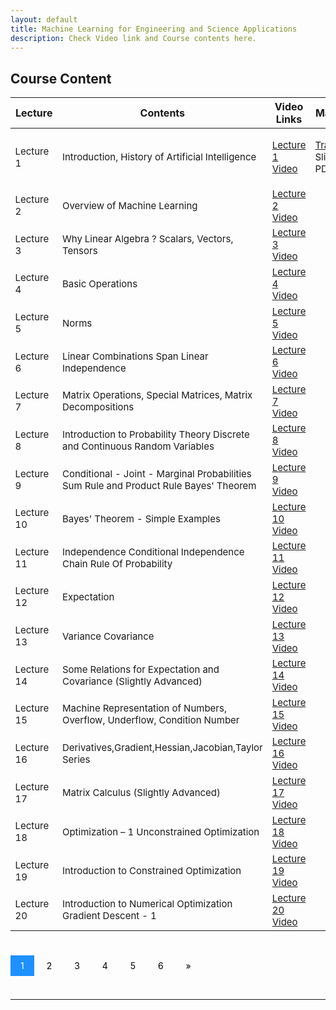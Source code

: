 ```yaml
---
layout: default
title: Machine Learning for Engineering and Science Applications
description: Check Video link and Course contents here.
---
```


## Course Content
<style>
.pagination a {
  color: black;
  float: center;
  padding: 8px 16px;
  text-decoration: none;
  transition: background-color .3s;
}

.pagination a.active {
  background-color: dodgerblue;
  color: white;
}

.pagination a:hover:not(.active) {background-color: #ddd;}
</style>

<table>
<thead>
<tr>
<th>Lecture</th>
<th>Contents</th>
  <th>Video Links</th>
  <th>Materials</th>
</tr>
</thead>
<tbody>
<tr>
<td style="font-size: 15px;">Lecture 1</td>
<td style="font-size: 15px;">Introduction, History of Artificial Intelligence</td>
  <td style="font-size: 15px;"><a href="https://youtu.be/w1v-uQthcXs">Lecture 1 Video</a></td>
<td style="font-size: 15px;"><p><a href="https://drive.google.com/drive/folders/1v7Qtk46F1g8k8lVuoPf7KqDjYJq1MhSp">Transcript</a><br>
  Slides<br>
  PDFs</p></td>
</tr>
  <tr>
  <td style="font-size: 15px;">Lecture 2</td>
<td style="font-size: 15px;">Overview of Machine Learning</td>
  <td style="font-size: 15px;"><a href="https://youtu.be/whSKA8aO6xQ">Lecture 2 Video</a></td>
<td></td>
</tr>
  <tr>
<td style="font-size: 15px;">Lecture 3</td>
<td style="font-size: 15px;">Why Linear Algebra ? Scalars, Vectors, Tensors</td>
  <td style="font-size: 15px;"><a href="https://youtu.be/NDq_VaZ3iSQ">Lecture 3 Video</a></td>
<td></td>
</tr>
   <tr>
<td style="font-size: 15px;" >Lecture 4</td>
<td style="font-size: 15px;">Basic Operations</td>
  <td style="font-size: 15px;"><a href="https://youtu.be/zoAFy_6-k1M">Lecture 4 Video</a></td>
<td></td>
</tr>
   <tr>
<td style="font-size: 15px;">Lecture 5</td>
<td style="font-size: 15px;">Norms</td>
  <td style="font-size: 15px;"><a href="https://youtu.be/af3wvva1dus">Lecture 5 Video</a></td>
<td></td>
</tr>
   <tr>
<td style="font-size: 15px;">Lecture 6</td>
<td style="font-size: 15px;">Linear Combinations Span Linear Independence</td>
  <td style="font-size: 15px;"><a href="https://youtu.be/I4zAY8NiI_o">Lecture 6 Video</a></td>
<td></td>
</tr>
   <tr>
<td style="font-size: 15px;">Lecture 7</td>
<td style="font-size: 15px;">Matrix Operations, Special Matrices, Matrix Decompositions</td>
  <td style="font-size: 15px;"><a href="https://youtu.be/p_ADPkATAGA">Lecture 7 Video</a></td>
<td></td>
</tr>
   <tr>
<td style="font-size: 15px;">Lecture 8</td>
<td style="font-size: 15px;">Introduction to Probability Theory Discrete and Continuous Random Variables</td>
  <td style="font-size: 15px;"><a href="https://youtu.be/cp7_ZF2kNi4">Lecture 8 Video</a></td>
<td></td>
</tr>
  <tr>
<td style="font-size: 15px;">Lecture 9</td>
<td style="font-size: 15px;">Conditional - Joint - Marginal Probabilities Sum Rule and Product Rule Bayes' Theorem</td>
  <td style="font-size: 15px;"><a href="https://youtu.be/wHRUtNmPjyE">Lecture 9 Video</a></td>
<td></td>
</tr>
  <tr>
<td style="font-size: 15px;">Lecture 10</td>
<td style="font-size: 15px;">Bayes' Theorem - Simple Examples</td>
  <td style="font-size: 15px;"><a href="https://youtu.be/dY5xhLgfV1A">Lecture 10 Video</a></td>
<td></td>
</tr>
   <tr>
<td style="font-size: 15px;">Lecture 11</td>
<td style="font-size: 15px;">Independence Conditional Independence Chain Rule Of Probability</td>
  <td style="font-size: 15px;"><a href="https://youtu.be/XtniA_N63z4">Lecture 11 Video</a></td>
<td></td>
</tr>
   <tr>
<td style="font-size: 15px;">Lecture 12</td>
<td style="font-size: 15px;">Expectation</td>
  <td style="font-size: 15px;"><a href="https://youtu.be/V4HH_Sc9EZk">Lecture 12 Video</a></td>
<td></td>
</tr>
   <tr>
<td style="font-size: 15px;">Lecture 13</td>
<td style="font-size: 15px;">Variance Covariance</td>
  <td style="font-size: 15px;"><a href="https://youtu.be/xiB6f1GdFUc">Lecture 13 Video</a></td>
<td></td>
</tr>
   <tr>
<td style="font-size: 15px;">Lecture 14</td>
<td style="font-size: 15px;">Some Relations for Expectation and Covariance (Slightly Advanced)</td>
  <td style="font-size: 15px;"><a href="https://youtu.be/BtJjkET4IoA">Lecture 14 Video</a></td>
<td></td>
</tr>
   <tr>
<td style="font-size: 15px;">Lecture 15</td>
<td style="font-size: 15px;">Machine Representation of Numbers, Overflow, Underflow, Condition Number</td>
  <td style="font-size: 15px;"><a href="https://youtu.be/xzah5O_93ZU">Lecture 15 Video</a></td>
<td></td>
</tr>
   <tr>
<td style="font-size: 15px;">Lecture 16</td>
<td style="font-size: 15px;">Derivatives,Gradient,Hessian,Jacobian,Taylor Series</td>
  <td style="font-size: 15px;"><a href="https://youtu.be/fqq_UR4zhfI">Lecture 16 Video</a></td>
<td></td>
</tr>
   <tr>
<td style="font-size: 15px;">Lecture 17</td>
<td style="font-size: 15px;">Matrix Calculus (Slightly Advanced)</td>
  <td style="font-size: 15px;"><a href="https://youtu.be/IgAr5kzza78">Lecture 17 Video</a></td>
<td></td>
</tr>
   <tr>
<td style="font-size: 15px;">Lecture 18</td>
<td style="font-size: 15px;">Optimization – 1 Unconstrained Optimization</td>
  <td style="font-size: 15px;"><a href="https://youtu.be/bDUDrfbZCCA">Lecture 18 Video</a></td>
<td></td>
</tr>
   <tr>
<td style="font-size: 15px;">Lecture 19</td>
<td style="font-size: 15px;">Introduction to Constrained Optimization</td>
  <td style="font-size: 15px;"><a href="https://youtu.be/Dn1vmANCvvs">Lecture 19 Video</a></td>
<td></td>
</tr>
   <tr>
<td style="font-size: 15px;">Lecture 20</td>
<td style="font-size: 15px;">Introduction to Numerical Optimization Gradient Descent - 1</td>
  <td style="font-size: 15px;"><a href="https://youtu.be/D4zMKh3krPc">Lecture 20 Video</a></td>
<td></td>
</tr>
</tbody>
</table>

<br>
<div class="pagination">
  
  <a class="active" href="course_page.html">1</a>
  <a href="course_page2.html">2</a>
  <a href="course_page3.html">3</a>
  <a href="course_page4.html">4</a>
  <a href="course_page5.html">5</a>
  <a href="course_page6.html">6</a>
  <a href="course_page2.html">&raquo;</a>
</div>
<br>

---



